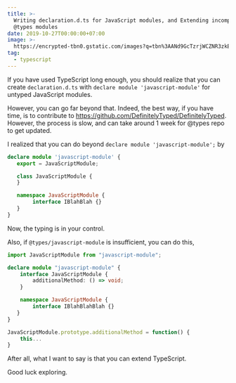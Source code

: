 ```yaml
---
title: >-
  Writing declaration.d.ts for JavaScript modules, and Extending incomplete
  @types modules
date: 2019-10-27T00:00:00+07:00
image: >-
  https://encrypted-tbn0.gstatic.com/images?q=tbn%3AANd9GcTzrjWCZNR3zkBb4XyLO-jLQZiV9SI7tV0cV6HxKHXEYyoVDU5p
tag:
  - typescript
---
```


If you have used TypeScript long enough, you should realize that you can create `declaration.d.ts` with `declare module 'javascript-module'` for untyped JavaScript modules.

<!-- excerpt_separator -->

However, you can go far beyond that. Indeed, the best way, if you have time, is to contribute to <https://github.com/DefinitelyTyped/DefinitelyTyped>. However, the process is slow, and can take around 1 week for @types repo to get updated.

I realized that you can do beyond `declare module 'javascript-module';` by

```typescript
declare module 'javascript-module' {
   export = JavaScriptModule;

   class JavaScriptModule {
   }

   namespace JavaScriptModule {
        interface IBlahBlah {}
   }
}
```

Now, the typing is in your control.

Also, if `@types/javascript-module` is insufficient, you can do this,

```typescript
import JavaScriptModule from "javascript-module";

declare module "javascript-module" {
    interface JavaScriptModule {
        additionalMethod: () => void;
    }

    namespace JavaScriptModule {
        interface IBlahBlahBlah {}
   }
}

JavaScriptModule.prototype.additionalMethod = function() {
    this...
}
```

After all, what I want to say is that you can extend TypeScript.

Good luck exploring.
